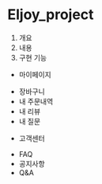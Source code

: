 # Eljoy_project

1. 개요
2. 내용
3. 구현 기능
* 마이페이지
 - 장바구니
 - 내 주문내역
 - 내 리뷰
 - 내 질문
* 고객센터
 - FAQ
 - 공지사항
 - Q&A

